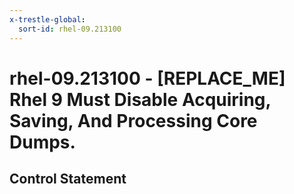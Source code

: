 ```yaml
---
x-trestle-global:
  sort-id: rhel-09.213100
---
```


# rhel-09.213100 - \[REPLACE_ME\] Rhel 9 Must Disable Acquiring, Saving, And Processing Core Dumps.

## Control Statement
